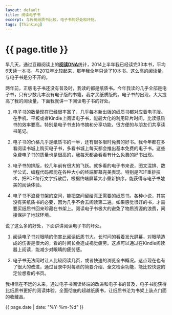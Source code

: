 ```yaml
---
layout: default
title: 阅读电子书
excerpt: 与传统纸质书比较，电子书的好处和坏处。
tags: [Thinking]
---
```

{{ page.title }}
================

早几天，通过豆瓣阅读上的[**阅读DNA**](http://www.yuedudna.com/users/4752227/book/2014)统计，2014上半年我已经读完33本书，平均6天读一本书。与2012年比较起来，那年我全年只读了10本书。这么高的阅读量，与电子书是分不开的。

两年前，正版电子书还没有普及时，我读的都是纸质书。今年我读的几乎全部是电子书，只有少数几本没有电子版的书籍，我才买纸质版的。电子书的出现，大大提高了我的阅读量，下面我就讲一下阅读电子书的好处。

1. 电子书的数量现在已经很丰富了，几乎每本新出版的纸质书都对应着电子版。在手机、平板或者Kindle上阅读电子书，能最大化的利用碎片时间，比读纸质书的效率要高。特别是电子书支持书摘和分享功能，很方便的与朋友们共享读书笔记。

2. 电子书的价格几乎是纸质书的一半，还有很多限时免费的好书。我今年都在多看阅读书城上购买电子书，多看书城上每天都会推出基本免费的电子书。这些免费电子书的质量也是很高的，我每天都会看看有什么免费的好书出现。

3. 电子书的排版，较几年前有很大的飞跃。就多看的电子书来说，图文混排、数学公式、编程代码都能在各种大小的终端屏幕完美表现。特别是PDF重排技术，把PDF每行文字拆散后，根据终端屏幕大小重新排序，能获得与电子书媲美的阅读体验。

4. 电子书不浪费书架的空间，能把空间留给真正需要的纸质书。各种小说，其实没有买纸质书的必要，因为几乎不会去阅读第二遍。如果感觉很好的书，才需要买纸质书回来珍藏在书架上。阅读电子书极大的避免了物质资源的浪费，间接保护了地球环境。


说了这么多的好处，下面讲讲阅读电子书的坏处。

1. 阅读电子书对眼睛的伤害比阅读纸质书大。长时间的看着发光屏幕，对眼睛造成的伤害是很大的，看的时间长会造成视觉疲劳。这点可以通过在Kindle阅读器上阅读，能减少对眼睛的疲劳感。

2. 电子书无法同时让人比较阅读几页，或者快速的浏览全书概况。这点现在也有了很大的改进，通过目录中对每章的简要介绍、全文检索功能，能比较快速的定位想看的书页。


我相信在不远的未来，通过电子书阅读终端的改进和电子书的普及，电子书能获得比纸质书更好的阅读体验。全面彻底的超越纸质书，让纸质书沦为书架上装点门面的收藏品。

{{ page.date | date: "%Y-%m-%d" }}
